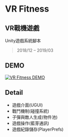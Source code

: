 # VR Fitness

## VR戰機遊戲

Unity遊戲系統腳本
> 2018/12 – 2019/03

## DEMO

[![VR Fitness DEMO](https://img.youtube.com/vi/F8JodwWXhwY/0.jpg)](https://youtu.be/F8JodwWXhwY)

## Detail

- 遊戲介面(UGUI)
- 戰鬥機制(碰撞系統)
- 子彈與敵人生成(物件池)
- 遊戲操作(藍芽通訊)
- 遊戲紀錄儲存(PlayerPrefs)

